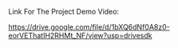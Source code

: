 Link For The Project Demo Video:

https://drive.google.com/file/d/1bXQ6dNf0A8z0-eorVEThatIH2RHMt_NF/view?usp=drivesdk